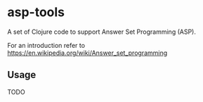# asp-tools

A set of Clojure code to support Answer Set Programming (ASP).

For an introduction refer to https://en.wikipedia.org/wiki/Answer_set_programming

## Usage

TODO

